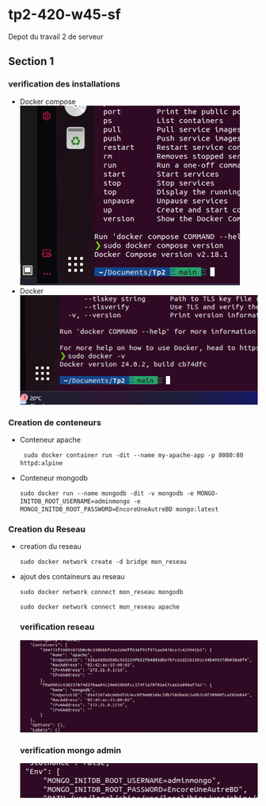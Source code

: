 # tp2-420-w45-sf
 Depot du travail 2 de serveur
 
## Section 1

### verification des installations
 - Docker compose
   ![Docker compose version](/img/dockercomposeV.png)
 - Docker
   ![Docker version](/img/dockerV.png)
### Creation de conteneurs
 - Conteneur apache
   ```
    sudo docker container run -dit --name my-apache-app -p 8080:80 httpd:alpine
   ```
 - Conteneur mongodb
   ```
   sudo docker run --name mongodb -dit -v mongodb -e MONGO-INITDB_ROOT_USERNAME=adminmongo -e MONGO_INITDB_ROOT_PASSWORD=EncoreUneAutreBD mongo:latest
   ```
 ### Creation du Reseau

  - creation du reseau
    ```
    sudo docker network create -d bridge mon_reseau
    ```
- ajout des containeurs au reseau
    ```
    sudo docker network connect mon_reseau mongodb
    ```
    ```
    sudo docker network connect mon_reseau apache
    ```

    ### verification reseau
    ![validationDu reseau](/img/validationReseau.png)

    ### verification mongo admin
    ![validation mongo](/img/mongoadmin.png)
  
   
   

   
 
   
